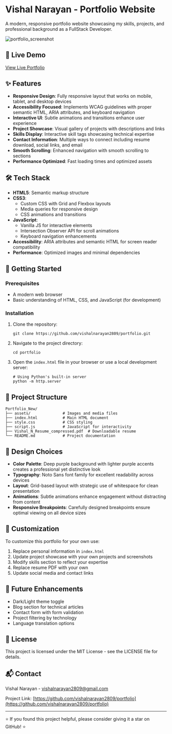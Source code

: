 # Vishal Narayan - Portfolio Website

A modern, responsive portfolio website showcasing my skills, projects, and professional background as a FullStack Developer.

![portfolio_screenshot](https://github.com/user-attachments/assets/c72f54f4-d138-464d-b5b1-5d3a63ba6408)


## 🌟 Live Demo

[View Live Portfolio](https://your-portfolio-url.com)

## ✨ Features

- **Responsive Design**: Fully responsive layout that works on mobile, tablet, and desktop devices
- **Accessibility Focused**: Implements WCAG guidelines with proper semantic HTML, ARIA attributes, and keyboard navigation
- **Interactive UI**: Subtle animations and transitions enhance user experience
- **Project Showcase**: Visual gallery of projects with descriptions and links
- **Skills Display**: Interactive skill tags showcasing technical expertise
- **Contact Information**: Multiple ways to connect including resume download, social links, and email
- **Smooth Scrolling**: Enhanced navigation with smooth scrolling to sections
- **Performance Optimized**: Fast loading times and optimized assets

## 🛠️ Tech Stack

- **HTML5**: Semantic markup structure
- **CSS3**: 
  - Custom CSS with Grid and Flexbox layouts
  - Media queries for responsive design
  - CSS animations and transitions
- **JavaScript**: 
  - Vanilla JS for interactive elements
  - Intersection Observer API for scroll animations
  - Keyboard navigation enhancements
- **Accessibility**: ARIA attributes and semantic HTML for screen reader compatibility
- **Performance**: Optimized images and minimal dependencies

## 🚀 Getting Started

### Prerequisites

- A modern web browser
- Basic understanding of HTML, CSS, and JavaScript (for development)

### Installation

1. Clone the repository:
   ```
   git clone https://github.com/vishalnarayan2809/portfolio.git
   ```

2. Navigate to the project directory:
   ```
   cd portfolio
   ```

3. Open the `index.html` file in your browser or use a local development server:
   ```
   # Using Python's built-in server
   python -m http.server
   ```

## 📂 Project Structure

```
Portfolio_New/
├── assets/              # Images and media files
├── index.html           # Main HTML document
├── style.css            # CSS styling
├── script.js            # JavaScript for interactivity
├── Vishal_N_Resume_compressed.pdf  # Downloadable resume
└── README.md            # Project documentation
```

## 🎨 Design Choices

- **Color Palette**: Deep purple background with lighter purple accents creates a professional yet distinctive look
- **Typography**: Noto Sans font family for excellent readability across devices
- **Layout**: Grid-based layout with strategic use of whitespace for clean presentation
- **Animations**: Subtle animations enhance engagement without distracting from content
- **Responsive Breakpoints**: Carefully designed breakpoints ensure optimal viewing on all device sizes

## 🔧 Customization

To customize this portfolio for your own use:

1. Replace personal information in `index.html`
2. Update project showcase with your own projects and screenshots
3. Modify skills section to reflect your expertise
4. Replace resume PDF with your own
5. Update social media and contact links

## 🎯 Future Enhancements

- Dark/Light theme toggle
- Blog section for technical articles
- Contact form with form validation
- Project filtering by technology
- Language translation options

## 📄 License

This project is licensed under the MIT License - see the LICENSE file for details.

## 📬 Contact

Vishal Narayan - [vishalnarayan2809@gmail.com](mailto:vishalnarayan2809@gmail.com)

Project Link: [https://github.com/vishalnarayan2809/portfolio](https://github.com/vishalnarayan2809/portfolio)

---

⭐️ If you found this project helpful, please consider giving it a star on GitHub! ⭐️
